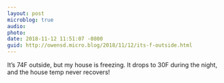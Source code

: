 ```yaml
---
layout: post
microblog: true
audio: 
photo: 
date: 2018-11-12 11:51:07 -0800
guid: http://owensd.micro.blog/2018/11/12/its-f-outside.html
---
```

It’s 74F outside, but my house is freezing. It drops  to 30F during the night, and the house temp never recovers! 

